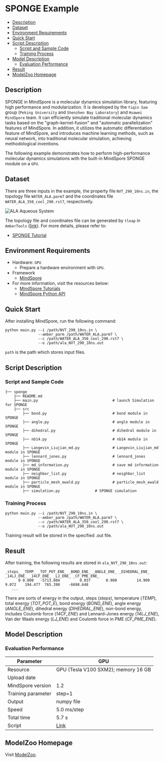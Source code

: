 # SPONGE Example

- [Description](#Description)
- [Dataset](#Dataset)
- [Environment Requirements](#Environment-Requirements)
- [Quick Start](#Quick-Start)
- [Script Description](#Script-Description)
    - [Script and Sample Code](#Script-and-Sample-Code)
    - [Training Process](#Training-Process)
- [Model Description](#Model-Description)
    - [Evaluation Performance](#Evaluation-Performance)
- [Result](#Result)
- [ModelZoo Homepage](#ModelZoo-Homepage)

## Description

SPONGE in MindSpore is a molecular dynamics simulation library, featuring high performance and modularization. It is developed by the `Yiqin Gao` group (`Peking University` and `Shenzhen Bay Laboratory`) and `Huawei MindSpore` team. It can efficiently simulate traditional molecular dynamics tasks based on the "graph-kernel-fusion" and "automatic parallelization" features of MindSpore. In addition, it utilizes the automatic differentiation feature of MindSpore, and introduces machine learning methods, such as neural network, into traditional molecular simulation, achieving methodological inventions.

The following example demonstrates how to perform high-performance molecular dynamics simulations with the built-in MindSpore SPONGE module on a `GPU`.

## Dataset

There are three inputs in the example, the property file `NVT_290_10ns.in`, the topology file `WATER_ALA.parm7` and the coordinates file `WATER_ALA_350_cool_290.rst7`, respectivelly.

![ALA Aqueous System](https://images.gitee.com/uploads/images/2021/0323/184453_4bd9b1a6_8142020.png "图片1.png")

The topology file and coordinates file can be generated by `tleap` in `AmberTools` ([link](<http://ambermd.org/GetAmber.php>)). For more details, please refer to:

- [SPONGE Tutorial](https://gitee.com/mindspore/docs/blob/master/tutorials/training/source_zh_cn/advanced_use/hpc_sponge.md)

## Environment Requirements

- Hardware: `GPU`
    - Prepare a hardware environment with `GPU`.
- Framework
    - [MindSpore](https://www.mindspore.cn/install/en)
- For more information, visit the resources below:
    - [MindSpore Tutorials](https://www.mindspore.cn/tutorials/en/master/index.html)
    - [MindSpore Python API](https://www.mindspore.cn/docs/api/en/master/index.html)

## Quick Start

After installing MindSpore, run the following command:

```shell
python main.py --i /path/NVT_290_10ns.in \
               --amber_parm /path/WATER_ALA.parm7 \
               --c /path/WATER_ALA_350_cool_290.rst7 \
               --o /path/ala_NVT_290_10ns.out
```

`path` is the path which stores input files.

## Script Description

### Script and Sample Code

```shell
├── sponge
    ├── README.md
    ├── main.py                                  # launch Simulation for SPONGE
    ├── src
        ├── bond.py                              # bond module in SPONGE
        ├── angle.py                             # angle module in SPONGE
        ├── dihedral.py                          # dihedral module in SPONGE
        ├── nb14.py                              # nb14 module in SPONGE
        ├── Langevin_Liujian_md.py               # Langevin_Liujian_md module in SPONGE
        ├── lennard_jones.py                     # lennard_jones module in SPONGE
        ├── md_information.py                    # save md information module in SPONGE
        ├── neighbor_list.py                     # neighbor_list module in SPONGE
        ├── particle_mesh_ewald.py               # particle_mesh_ewald module in SPONGE
        ├── simulation.py                # SPONGE simulation
```

### Training Process

```shell
python main.py --i /path/NVT_290_10ns.in \
               --amber_parm /path/WATER_ALA.parm7 \
               --c /path/WATER_ALA_350_cool_290.rst7 \
               --o /path/ala_NVT_290_10ns.out
```

Training result will be stored in the specified .out file.

## Result

After training, the following results are stored in `ala_NVT_290_10ns.out`:

```text
_steps_ _TEMP_ _TOT_POT_ENE_ _BOND_ENE_ _ANGLE_ENE_ _DIHEDRAL_ENE_ _14LJ_ENE_ _14CF_ENE_ _LJ_ENE_ _CF_PME_ENE_
      0 0.000   -5713.804         0.037       0.900         14.909      9.072    194.477  765.398    -6698.648
   ...
```

There are sorts of energy in the output, steps (_steps_), temperature (_TEMP_), total energy (_TOT_POT_E_), bond energy (_BOND_ENE_), angle energy (_ANGLE_ENE_), dihedral energy (_DIHEDRAL_ENE_), non-bond energy, includes Coulomb force (_14CF_ENE_) and Lennard-Jones energy (_14LJ_ENE_), Van der Waals energy (_LJ_ENE_) and Coulomb force in PME (_CF_PME_ENE_).

## Model Description

### Evaluation Performance

| Parameter                 |   GPU |
| -------------------------- |---------------------------------- |
| Resource                   | GPU (Tesla V100 SXM2); memory 16 GB
| Upload date              |
| MindSpore version          | 1.2
| Training parameter        | step=1
| Output                    | numpy file
| Speed                      | 5.0 ms/step
| Total time                 | 5.7 s
| Script                    | [Link](https://gitee.com/mindspore/mindspore/tree/master/model_zoo/research/hpc/sponge)

## ModelZoo Homepage

 Visit [ModelZoo](https://gitee.com/mindspore/mindspore/tree/master/model_zoo).
